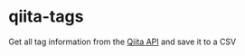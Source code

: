 # qiita-tags

Get all tag information from the [Qiita API](https://qiita.com/api/v2/docs) and save it to a CSV

